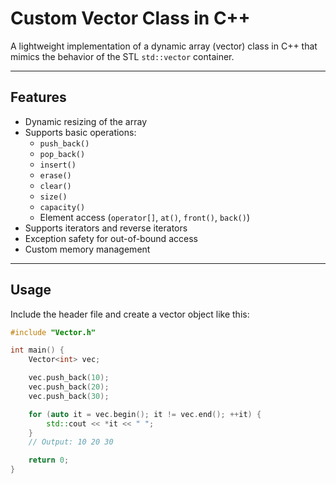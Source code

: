 # Custom Vector Class in C++

A lightweight implementation of a dynamic array (vector) class in C++ that mimics the behavior of the STL `std::vector` container.

---

## Features

- Dynamic resizing of the array
- Supports basic operations:
  - `push_back()`
  - `pop_back()`
  - `insert()`
  - `erase()`
  - `clear()`
  - `size()`
  - `capacity()`
  - Element access (`operator[]`, `at()`, `front()`, `back()`)
- Supports iterators and reverse iterators
- Exception safety for out-of-bound access
- Custom memory management

---

## Usage

Include the header file and create a vector object like this:

```cpp
#include "Vector.h"

int main() {
    Vector<int> vec;

    vec.push_back(10);
    vec.push_back(20);
    vec.push_back(30);

    for (auto it = vec.begin(); it != vec.end(); ++it) {
        std::cout << *it << " ";
    }
    // Output: 10 20 30

    return 0;
}
